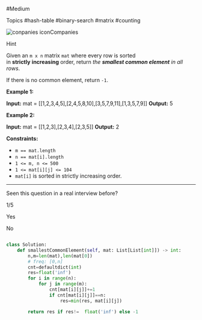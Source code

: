 #Medium

Topics #hash-table #binary-search #matrix #counting 

![conpanies icon](https://leetcode.com/_next/static/images/companies-5304359ce65d9cc54896008b59addeac.svg)Companies

Hint

Given an `m x n` matrix `mat` where every row is sorted in **strictly** **increasing** order, return _the **smallest common element** in all rows_.

If there is no common element, return `-1`.

**Example 1:**

**Input:** mat = [[1,2,3,4,5],[2,4,5,8,10],[3,5,7,9,11],[1,3,5,7,9]]
**Output:** 5

**Example 2:**

**Input:** mat = [[1,2,3],[2,3,4],[2,3,5]]
**Output:** 2

**Constraints:**

- `m == mat.length`
- `n == mat[i].length`
- `1 <= m, n <= 500`
- `1 <= mat[i][j] <= 104`
- `mat[i]` is sorted in strictly increasing order.

---

Seen this question in a real interview before?

1/5

Yes

No




```python

class Solution:
    def smallestCommonElement(self, mat: List[List[int]]) -> int:
        n,m=len(mat),len(mat[0])
        # freq: [0,n]
        cnt=defaultdict(int)
        res=float('inf')
        for i in range(n):
            for j in range(m):
                cnt[mat[i][j]]+=1
                if cnt[mat[i][j]]==n:
                    res=min(res, mat[i][j])

        return res if res!=  float('inf') else -1

```